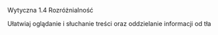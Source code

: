 Wytyczna 1.4 Rozróżnialność

Ułatwiaj oglądanie i słuchanie treści oraz oddzielanie informacji od tła
